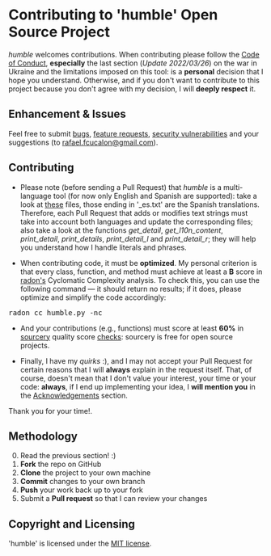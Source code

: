 Contributing to 'humble' Open Source Project
============================================

<i>humble</i> welcomes contributions. When contributing please follow the [Code of Conduct](https://github.com/rfc-st/humble/blob/master/CODE_OF_CONDUCT.md), <b>especially</b> the last section (<i>Update 2022/03/26</i>) on the war in Ukraine and the limitations imposed on this tool: is a <b>personal</b> decision that I hope you understand. Otherwise, and if you don't want to contribute to this project because you don't agree with my decision, I will <b>deeply respect</b> it.

Enhancement & Issues
--------------------

Feel free to submit [bugs](https://github.com/rfc-st/humble/issues/new?assignees=&labels=&template=bug_report.md&title=), [feature requests](https://github.com/rfc-st/humble/issues/new?assignees=&labels=&template=feature_request.md&title=), [security vulnerabilities](https://github.com/rfc-st/humble/security/policy) and your suggestions (to rafael.fcucalon@gmail.com).


Contributing
------------

* Please note (before sending a Pull Request) that <i>humble</i> is a multi-language tool (for now only English and Spanish are supported): take a look at [these](https://github.com/rfc-st/humble/tree/master/l10n) files, those ending in '_es.txt' are the Spanish translations. Therefore, each Pull Request that adds or modifies text strings must take into account both languages and update the corresponding files; also take a look at the functions <i>get_detail</i>, <i>get_l10n_content</i>, <i>print_detail</i>, <i>print_details</i>, <i>print_detail_l</i> and <i>print_detail_r</i>; they will help you understand how I handle literals and phrases.

* When contributing code, it must be <b>optimized</b>. My personal criterion is that every class, function, and method must achieve at least a <b>B</b> score in [radon's](https://radon.readthedocs.io/en/latest/commandline.html#the-cc-command) Cyclomatic Complexity analysis. To check this, you can use the following command — it should return no results; if it does, please optimize and simplify the code accordingly:
<pre>radon cc humble.py -nc</pre>

* And your contributions (e.g., functions) must score at least <b>60%</b> in [sourcery](https://marketplace.visualstudio.com/items?itemName=sourcery.sourcery) quality score [checks](https://docs.sourcery.ai/Coding-Assistant/Reference/Metrics/#quality-score): sourcery is free for open source projects.

* Finally, I have my <i>quirks</i> :), and I may not accept your Pull Request for certain reasons that I will <b>always</b> explain in the request itself. That, of course, doesn't mean that I don't value your interest, your time or your code: <b>always</b>, if I end up implementing your idea, I <b>will mention you</b> in the [Acknowledgements](https://github.com/rfc-st/humble/#acknowledgements) section.

Thank you for your time!.

Methodology
-----------

 0. Read the previous section! :)
 1. **Fork** the repo on GitHub
 2. **Clone** the project to your own machine
 3. **Commit** changes to your own branch
 4. **Push** your work back up to your fork
 5. Submit a **Pull request** so that I can review your changes

Copyright and Licensing
-----------------------

'humble' is licensed under the [MIT license](https://github.com/rfc-st/humble/blob/master/LICENSE).
